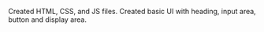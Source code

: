 Created HTML, CSS, and JS files. 
Created basic UI with heading, input area, button and display area.
